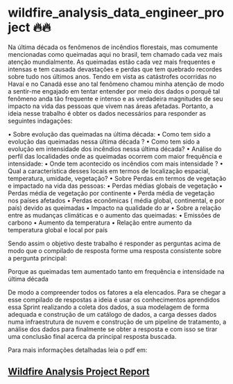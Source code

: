 # wildfire_analysis_data_engineer_project 🔥🔥

Na última década os fenômenos de incêndios florestais, mas comumente mencionadas como queimadas aqui no brasil, tem chamado cada vez mais atenção mundialmente. As queimadas estão cada vez mais frequentes e intensas e tem causada devastações e perdas que tem  quebrado recordes sobre tudo nos últimos anos. Tendo em vista as catástrofes ocorridas no Havaí e  no Canadá esse ano tal fenômeno chamou minha atenção de modo a sentir-me engajado em tentar entender por meio dos dados o porquê tal fenômeno anda  tão frequente e intenso e as verdadeira magnitudes de seu impacto na vida das pessoas que vivem nas áreas afetadas. Portanto, a ideia nesse trabalho é obter os dados necessários para responder as seguintes indagações:

•	 Sobre evolução das queimadas na última década:
•	 Como tem sido a evolução das queimadas nessa última década ?
•	 Como tem sido a evolução em intensidade dos incêndios nessa última década?
•	 Análise do perfil das localidades onde as queimadas ocorrem com maior frequência e intensidade:
•	 Onde tem acontecido os incêndios com mais intensidade ?
•	 Qual a característica desses locais em termos de localização espacial, temperatura, umidade, vegetação?
•	 Sobre Perdas em termos de vegetação e  impactado na vida das pessoas:
•	  Perdas médias globais de vegetação
•	  Perdas média de vegetação por continente
•	  Perda média  de vegetação nos países afetados
•	 Perdas econômicas ( média global, continental, e por país) devido as queimadas
•	 Impacto na qualidade do ar
•	  Sobre a relação entre as mudanças climáticas e o aumento das queimadas:
•	 Emissões de carbono
•	 Aumento da temperatura
•	 Relação entre aumento da temperatura global e local por país

  
  Sendo assim o objetivo deste trabalho é responder as perguntas acima de  modo que o compilado de resposta forme uma resposta consistente sobre a pergunta principal:

  Porque as queimadas tem aumentado tanto em frequência e intensidade na última década 

  De modo a compreender todos os fatores a ela elencados. Para se chegar a esse compilado de respostas a ideia é usar os conhecimentos  aprendidos essa Sprint realizando a coleta dos dados, a sua modelagem de forma adequada  e construção de um catálogo de dados, a carga desses dados numa infraestrutura de nuvem e construção de um pipeline de tratamento,  a análise dos dados para finalmente se obter a resposta e com isso se tirar uma conclusão final acerca da principal resposta buscada.


Para mais informações detalhadas leia o pdf em:

## [Wildfire Analysis Project Report](https://github.com/lucasvittal2/wildfire_analysis_data_engineer_project/blob/main/relatorio_mvp_sprintIII.pdf)
